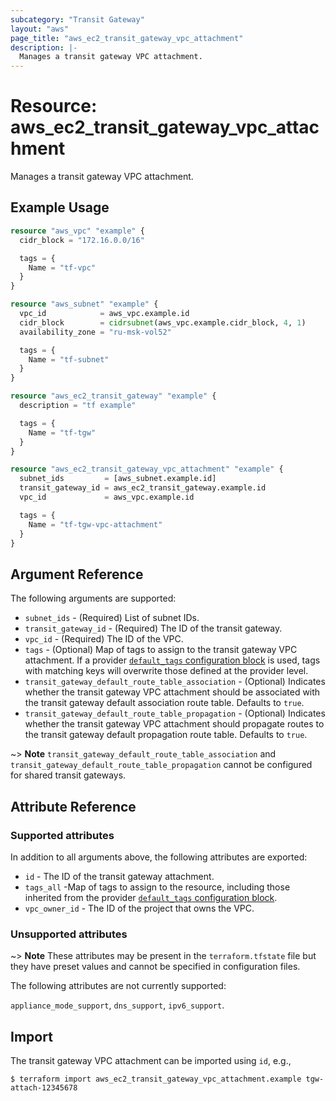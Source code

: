 ```yaml
---
subcategory: "Transit Gateway"
layout: "aws"
page_title: "aws_ec2_transit_gateway_vpc_attachment"
description: |-
  Manages a transit gateway VPC attachment.
---
```


[default-tags]: https://www.terraform.io/docs/providers/aws/index.html#default_tags-configuration-block

# Resource: aws_ec2_transit_gateway_vpc_attachment

Manages a transit gateway VPC attachment.

## Example Usage

```terraform
resource "aws_vpc" "example" {
  cidr_block = "172.16.0.0/16"

  tags = {
    Name = "tf-vpc"
  }
}

resource "aws_subnet" "example" {
  vpc_id            = aws_vpc.example.id
  cidr_block        = cidrsubnet(aws_vpc.example.cidr_block, 4, 1)
  availability_zone = "ru-msk-vol52"

  tags = {
    Name = "tf-subnet"
  }
}

resource "aws_ec2_transit_gateway" "example" {
  description = "tf example"

  tags = {
    Name = "tf-tgw"
  }
}

resource "aws_ec2_transit_gateway_vpc_attachment" "example" {
  subnet_ids         = [aws_subnet.example.id]
  transit_gateway_id = aws_ec2_transit_gateway.example.id
  vpc_id             = aws_vpc.example.id

  tags = {
    Name = "tf-tgw-vpc-attachment"
  }
}
```

## Argument Reference

The following arguments are supported:

* `subnet_ids` - (Required) List of subnet IDs.
* `transit_gateway_id` - (Required) The ID of the transit gateway.
* `vpc_id` - (Required) The ID of the VPC.
* `tags` - (Optional)  Map of tags to assign to the transit gateway VPC attachment.
  If a provider [`default_tags` configuration block][default-tags] is used,
  tags with matching keys will overwrite those defined at the provider level.
* `transit_gateway_default_route_table_association` - (Optional) Indicates whether the transit gateway VPC attachment
  should be associated with the transit gateway default association route table. Defaults to `true`.
* `transit_gateway_default_route_table_propagation` - (Optional) Indicates whether the transit gateway VPC attachment
  should propagate routes to the transit gateway default propagation route table. Defaults to `true`.

~> **Note** `transit_gateway_default_route_table_association` and `transit_gateway_default_route_table_propagation`
cannot be configured for shared transit gateways.

## Attribute Reference

### Supported attributes

In addition to all arguments above, the following attributes are exported:

* `id` - The ID of the transit gateway attachment.
* `tags_all` -Map of tags to assign to the resource, including those inherited from the provider [`default_tags` configuration block][default-tags].
* `vpc_owner_id` - The ID of the project that owns the VPC.

### Unsupported attributes

~> **Note** These attributes may be present in the `terraform.tfstate` file but they have preset values and cannot be specified in configuration files.

The following attributes are not currently supported:

`appliance_mode_support`, `dns_support`, `ipv6_support`.

## Import

The transit gateway VPC attachment can be imported using `id`, e.g.,

```
$ terraform import aws_ec2_transit_gateway_vpc_attachment.example tgw-attach-12345678
```
